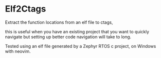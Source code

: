 # Elf2Ctags
Extract the function locations from an elf file to ctags, 

this is useful when you have an existing project that you want to quickly navigate but setting up better code navigation will take to long.

Tested using an elf file generated by a Zephyr RTOS c project, on Windows with neovim.


